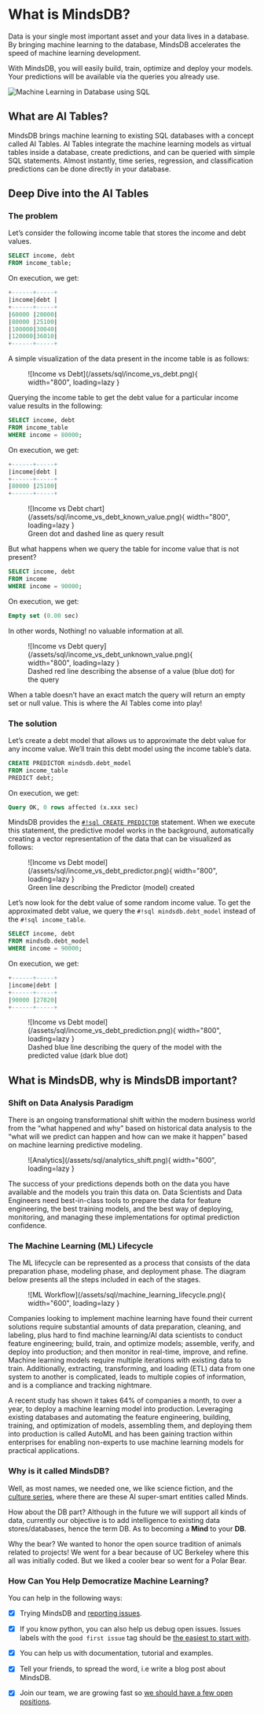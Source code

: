 # What is MindsDB?

Data is your single most important asset and your data lives in a database. By bringing machine learning to the database, MindsDB accelerates the speed of machine learning development.

With MindsDB, you will easily build, train, optimize and deploy your models. Your predictions will be available via the queries you already use.

![Machine Learning in Database using SQL](/assets/what_is_mindsdb.png)

## What are AI Tables?

MindsDB brings machine learning to existing SQL databases with a concept called AI Tables. AI Tables integrate the machine learning models as virtual tables inside a database, create predictions, and can be queried with simple SQL statements. Almost instantly, time series, regression, and classification predictions can be done directly in your database.

## Deep Dive into the AI Tables

### The problem

Let’s consider the following income table that stores the income and debt values.

```sql
SELECT income, debt 
FROM income_table;
```

On execution, we get:

```sql
+------+-----+
|income|debt |
+------+-----+
|60000 |20000|
|80000 |25100|
|100000|30040|
|120000|36010|
+------+-----+
```

A simple visualization of the data present in the income table is as follows:

<figure markdown> 
    ![Income vs Debt](/assets/sql/income_vs_debt.png){ width="800", loading=lazy  }
    <figcaption></figcaption>
</figure>



Querying the income table to get the debt value for a particular income value results in the following:

```sql
SELECT income, debt 
FROM income_table
WHERE income = 80000;
```

On execution, we get:

```sql
+------+-----+
|income|debt |
+------+-----+
|80000 |25100|
+------+-----+
```

<figure markdown> 
    ![Income vs Debt chart](/assets/sql/income_vs_debt_known_value.png){ width="800", loading=lazy  }
    <figcaption>Green dot and dashed line as query result</figcaption>
</figure>

But what happens when we query the table for income value that is not present?

```sql
SELECT income, debt
FROM income
WHERE income = 90000;
```

On execution, we get:

```sql
Empty set (0.00 sec)
```

In other words, Nothing! no valuable information at all.

<figure markdown> 
    ![Income vs Debt query](/assets/sql/income_vs_debt_unknown_value.png){ width="800", loading=lazy  }
    <figcaption>Dashed red line describing the absense of a value (blue dot) for the query</figcaption>
</figure>

When a table doesn’t have an exact match the query will return an empty set or null value. This is where the AI Tables come into play!

### The solution

Let’s create a debt model that allows us to approximate the debt value for any income value. We’ll train this debt model using the income table’s data.

```sql
CREATE PREDICTOR mindsdb.debt_model
FROM income_table 
PREDICT debt;
```

On execution, we get:

```sql
Query OK, 0 rows affected (x.xxx sec)
```

MindsDB provides the [`#!sql CREATE PREDICTOR`](/sql/create/predictor/) statement. When we execute this statement, the predictive model works in the background, automatically creating a vector representation of the data that can be visualized as follows:

<figure markdown> 
    ![Income vs Debt model](/assets/sql/income_vs_debt_predictor.png){ width="800", loading=lazy  }
    <figcaption> Green line describing the Predictor (model) created</figcaption>
</figure>

Let’s now look for the debt value of some random income value. To get the approximated debt value, we query the `#!sql mindsdb.debt_model` instead of the `#!sql income_table`.

```sql
SELECT income, debt
FROM mindsdb.debt_model 
WHERE income = 90000;
```

On execution, we get:

```sql
+------+-----+
|income|debt |
+------+-----+
|90000 |27820|
+------+-----+
```

<figure markdown> 
    ![Income vs Debt model](/assets/sql/income_vs_debt_prediction.png){ width="800", loading=lazy  }
    <figcaption> Dashed blue line describing the query of the model with the predicted value (dark blue dot) </figcaption>
</figure>

## What is MindsDB, why is MindsDB important?
### Shift on Data Analysis Paradigm

There is an ongoing transformational shift within the modern business world from the “what happened and why” based on historical data analysis to the “what will we predict can happen and how can we make it happen” based on machine learning predictive modeling.

<figure markdown> 
    ![Analytics](/assets/sql/analytics_shift.png){ width="600", loading=lazy  }
    <figcaption></figcaption>
</figure>

The success of your predictions depends both on the data you have available and the models you train this data on. Data Scientists and Data Engineers need best-in-class tools to prepare the data for feature engineering, the best training models, and the best way of deploying, monitoring, and managing these implementations for optimal prediction confidence.

### The Machine Learning (ML) Lifecycle

The ML lifecycle can be represented as a process that consists of the data preparation phase, modeling phase, and deployment phase. The diagram below presents all the steps included in each of the stages.


<figure markdown> 
    ![ML Workflow](/assets/sql/machine_learning_lifecycle.png){ width="600", loading=lazy  }
    <figcaption></figcaption>
</figure>

Companies looking to implement machine learning have found their current solutions require substantial amounts of data preparation, cleaning, and labeling, plus hard to find machine learning/AI data scientists to conduct feature engineering; build, train, and optimize models; assemble, verify, and deploy into production; and then monitor in real-time, improve, and refine. Machine learning models require multiple iterations with existing data to train. Additionally, extracting, transforming, and loading (ETL) data from one system to another is complicated, leads to multiple copies of information, and is a compliance and tracking nightmare.

A recent study has shown it takes 64% of companies a month, to over a year, to deploy a machine learning model into production. Leveraging existing databases and automating the feature engineering, building, training, and optimization of models, assembling them, and deploying them into production is called AutoML and has been gaining traction within enterprises for enabling non-experts to use machine learning models for practical applications.

### Why is it called MindsDB?

Well, as most names, we needed one, we like science fiction, and the [culture series](https://en.wikipedia.org/wiki/The_Culture_(series)), where there are these AI super-smart entities called Minds.

How about the DB part? Although in the future we will support all kinds of data, currently our objective is to add intelligence to existing data stores/databases, hence the term DB.
As to becoming a **Mind** to your **DB**.

Why the bear? We wanted to honor the open source tradition of animals related to projects! We went for a bear because of UC Berkeley where this all was initially coded. But we liked a cooler bear so went for a Polar Bear.

### How Can You Help Democratize Machine Learning?

You can help in the following ways:

- [X] Trying MindsDB and [reporting issues](https://github.com/mindsdb/mindsdb/issues/new/choose).

- [X] If you know python, you can also help us debug open issues. Issues labels with the `good first issue` tag should be [the easiest to start with](https://github.com/mindsdb/mindsdb/issues?q=is%3Aissue+is%3Aopen+label%3A%22good+first+issue%22).

- [X] You can help us with documentation, tutorial and examples.

- [X] Tell your friends, to spread the word, i.e write a blog post about MindsDB.

- [X] Join our team, we are growing fast so [we should have a few open positions](https://mindsdb.com/careers/).
